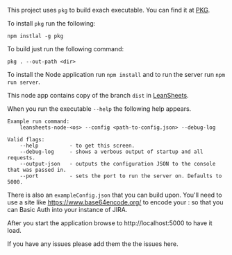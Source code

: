 This project uses `pkg` to build exach executable.  You can find it at [PKG](https://github.com/zeit/pkg). 

To install `pkg` run the following:

    npm instlal -g pkg

To build just run the following command:

    pkg . --out-path <dir>

To install the Node application run `npm install` and to run the server run `npm run server`.

This node app contains copy of the branch `dist` in [LeanSheets](https://github.com/paulsjv/leansheets/tree/dist).

When you run the executable `--help` the following help appears.

    Example run command:
        leansheets-node-<os> --config <path-to-config.json> --debug-log
        
    Valid flags:
        --help          - to get this screen.
        --debug-log     - shows a verbous output of startup and all requests.
        --output-json   - outputs the configuration JSON to the console that was passed in.
        --port          - sets the port to run the server on. Defaults to 5000.

There is also an `exampleConfig.json` that you can build upon.  You'll need to use a site like https://www.base64encode.org/ to encode your <username>:<password> so that you can Basic Auth into your instance of JIRA.
    
After you start the application browse to http://localhost:5000 to have it load.
    
If you have any issues please add them the the issues here.

